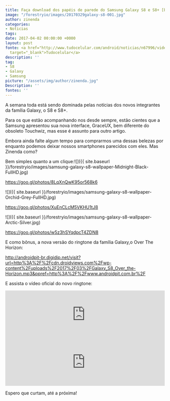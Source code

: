 ```yaml
---
title: Faça download dos papéis de parede do Samsung Galaxy S8 e S8+ [bônus]
image: "/forestryio/images/20170329galaxy-s8-001.jpg"
author: zinenda
categories:
- Noticias
tags: 
date: 2017-04-02 00:00:00 +0000
layout: post
fonte: <a href="http://www.tudocelular.com/android/noticias/n67996/videochamadas-no-android-via-booyah-app.html"
  target="_blank">Tudocelular</a>
description: ''
tag:
- S8
- Galaxy
- Samsung
picture: "/assets/img/author/zinenda.jpg"
Description: ''
fontes: ''
---
```



A semana toda está sendo dominada pelas notícias dos novos integrantes da família Galaxy, o S8 e S8+.

Para os que estão acompanhando nos desde sempre, estão cientes que a Samsung apresentou sua nova interface, GraceUX, bem diferente do obsoleto Touchwiz, mas esse é assunto para outro artigo.

Embora ainda falte algum tempo para comprarmos uma dessas belezas por enquanto podemos deixar nossos smartphones parecidos com eles. Mas Zinenda como?

Bem simples quanto a um clique:![]({{ site.baseurl }}/forestryio/images/samsung-galaxy-s8-wallpaper-Midnight-Black-FullHD.jpg)

https://goo.gl/photos/8LqXnQwK95or568k6

![]({{ site.baseurl }}/forestryio/images/samsung-galaxy-s8-wallpaper-Orchid-Grey-FullHD.jpg)



https://goo.gl/photos/XuEnCLcM5VKHU1tJ8

![]({{ site.baseurl }}/forestryio/images/samsung-galaxy-s8-wallpaper-Arctic-Silver.jpg)



https://goo.gl/photos/w5z3hSYqdpcT4ZDN8

E como bônus, a nova versão do ringtone da família Galaxy,o Over The Horizon:

http://androidpit-br.digidip.net/visit?url=http%3A%2F%2Fcdn.droidviews.com%2Fwp-content%2Fuploads%2F2017%2F03%2FGalaxy_S8_Over_the-Horizon.mp3&ppref=http%3A%2F%2Fwww.androidpit.com.br%2F

E assista o vídeo oficial do novo ringtone:


<iframe width="100%" height="auto" src="https://www.youtube.com/embed/ecJEECYUhYk" frameborder="0" allowfullscreen="" async="" preload=""></iframe><iframe width="100%" height="auto" src="https://www.youtube.com/embed/ecJEECYUhYk" frameborder="0" allowfullscreen="" async="" preload=""></iframe>

Espero que curtam, até a próxima!